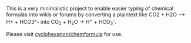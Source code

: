 This is a very minimalistic project to enable easier typing of chemical formulas into wikis or forums by converting a plaintext like CO2 + H2O --> H+ + HCO3^- into CO<sub>2</sub> + H<sub>2</sub>O → H<sup>+</sup> + HCO<sub>3</sub><sup>-</sup>.

Please visit [cyclohexanon/chemformula](https://cyclohexanon.github.io/chemformula/) for use.
